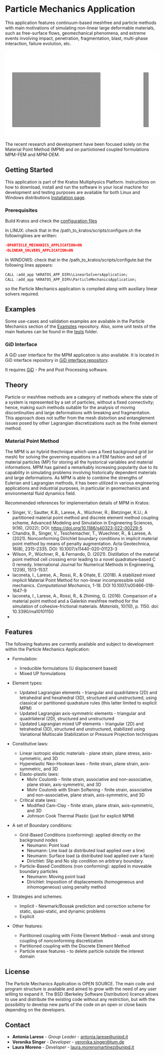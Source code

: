# Particle Mechanics Application

This application features continuum-based meshfree and particle methods with main motivations of simulating non-linear large deformable materials, such as free-surface flows, geomechanical phenomena, and extreme events involving impact, penetration, fragmentation, blast, multi-phase interaction, failure evolution, etc.

<p align="center">
  <img src="https://github.com/KratosMultiphysics/Documentation/blob/master/Readme_files/ParticleMechanicsApplication.gif" width="618" height="280"/>
</p>


The recent research and development have been focused solely on the Material Point Method (MPM) and on partiotioned coupled formulations MPM-FEM and MPM-DEM.

## Getting Started

This application is part of the Kratos Multiphysics Platform. Instructions on how to download, install and run the software in your local machine for development and testing purposes are available for both Linux and Windows distributions [Installation page](https://github.com/KratosMultiphysics/Kratos/blob/master/INSTALL.md).

### Prerequisites

Build Kratos and check the [configuration files](https://github.com/KratosMultiphysics/Kratos/blob/master/INSTALL.md#configuration-scripts-examples)


In LINUX: check that in the /path_to_kratos/scripts/configure.sh the followinglines are written:

``` cmake
-DPARTICLE_MECHANICS_APPLICATION=ON
-DLINEAR_SOLVERS_APPLICATION=ON
```

In WINDOWS: check that in the /path_to_kratos/scripts/configute.bat the following lines appears: 

```set KRATOS_APPLICATIONS=
CALL :add_app %KRATOS_APP_DIR%\LinearSolversApplication;
CALL :add_app %KRATOS_APP_DIR%\ParticleMechanicsApplication;
```

so the Particle Mechanics application is compiled along with auxiliary linear solvers required.

## Examples
Some use-cases and validation examples are available in the Particle Mechanics section of the [Examples](https://kratosmultiphysics.github.io/Examples/) repository. Also, some unit tests of the main features can be found in the [tests](https://github.com/KratosMultiphysics/Kratos/tree/master/applications/ParticleMechanicsApplication/tests) folder.

### GiD Interface
A GiD user interface for the MPM application is also available. It is located in GiD interface repository in [GiD interface repository](https://github.com/KratosMultiphysics/GiDInterface/tree/master/).

It requires [GiD](https://www.gidhome.com/) - Pre and Post Processing software.

## Theory

Particle or meshfree methods are a category of methods where the state of a system is represented by a set of particles, without a fixed connectivity; hence, making such methods suitable for the analysis of moving discontinuities and large deformations with breaking and fragmentation. This approach does not suffer from the mesh distortion and entanglement issues posed by other Lagrangian discretizations such as the finite element method.

### Material Point Method

The MPM is an hybrid thechnique which uses a fixed background grid (or mesh) for solving the governing equations in a FEM fashion and  set of material particles (MP) for storing all the hystorical variables and material informations. MPM has gained a remarkably increasing popularity due to its capability in simulating  problems involving historically dependent materials and large deformations. As MPM is able to combine the strengths of Eulerian and Lagrangian methods, it has been utilized in various engineering applications and industrial purposes, in particular in geomechanics and environmental fluid dynamics field. 

Recommended references for implementation details of MPM in Kratos:
- Singer, V.; Sautter, K.B., Larese, A., Wüchner, R.; Bletzinger, K.U.; A partitioned material point method and discrete element method coupling scheme, Advanced Modeling and Simulation in Engineering Sciences, 9(16), (2022); DOI: https://doi.org/10.1186/s40323-022-00229-5
- Chandra, B., Singer, V., Teschemacher, T., Wuechner, R., & Larese, A. (2021). Nonconforming Dirichlet boundary conditions in implicit material point method by means of penalty augmentation. Acta Geotechnica, 16(8), 2315-2335. DOI: 10.1007/s11440-020-01123-3
- Wilson, P., Wüchner, R., & Fernando, D. (2021). Distillation of the material point method cell crossing error leading to a novel quadrature‐based C 0 remedy. International Journal for Numerical Methods in Engineering, 122(6), 1513-1537.
- Iaconeta, I., Larese, A., Rossi, R., & Oñate, E. (2018). A stabilized mixed implicit Material Point Method for non-linear incompressible solid mechanics. *Computational Mechanics*, 1-18. DOI 10.1007/s00466-018-1647-9
- Iaconeta, I., Larese, A., Rossi, R., & Zhiming, G. (2016). Comparison of a material point method and a Galerkin meshfree method for the simulation of cohesive-frictional materials. *Materials*, 10(10), p. 1150. doi: 10.3390/ma10101150
- 
## Features

The following features are currently available and subject to development within the Particle Mechanics Application:
- Formulation:
  * Irreducible formulations (U displacement based)
  * Mixed UP formulations

- Element types:
    * Updated Lagrangian elements - triangular and quadrilatera (2D) and tetrahedral and hexahedral (3D), structured and unstructured, using classical or partitioned quadrature rules (this latter limited to explicit MPM)
    * Updated Lagrangian axis-symmetric elements - triangular and quadrilateral (2D), structured and unstructured
    * Updated Lagrangian mixed UP elements - triangular (2D) and tetrahedral (3D), structured and unstructured, stabilized using  Variational Multiscale Stabilization or Pressure Projection techniques

- Constitutive laws:
    * Linear isotropic elastic materials - plane strain, plane stress, axis-symmetric, and 3D
    * Hyperelastic Neo-Hookean laws - finite strain, plane strain, axis-symmetric, and 3D
    * Elasto-plastic laws:
        * Mohr Coulomb - finite strain, associative and non-associative, plane strain, axis-symmetric, and 3D
        * Mohr Coulomb with Strain Softening - finite strain, associative and non-associative, plane strain, axis-symmetric, and 3D
    * Critical state laws:
        * Modified Cam-Clay - finite strain, plane strain, axis-symmetric, and 3D
        * Johnson Cook Thermal Plastic (just for explicit MPM)

- A set of Boundary conditions:
    * Grid-Based Conditions (conforming): applied directly on the background nodes
        * Neumann: Point load
        * Neumann: Line load (a distributed load applied over a line)
        * Neumann: Surface load (a distributed load applied over a face)
        * Dirichlet: Slip and No slip condition on arbitrary boundary.
    * Particle-Based Conditions (non conforming): applied in moveable boundary particles
        * Neumann: Moving point load
        * Dirichlet: Imposition of displacements (homogeneous and inhomogeneous) using penalty method
        
- Strategies and schemes:
    * Implicit - Newmark/Bossak prediction and correction scheme for static, quasi-static, and dynamic problems
    * Explicit

- Other features:
    * Partitioned coupling with Finite Element Method - weak and strong coupling of nonconforming discretization
    * Partitioned coupling with the Discrete Element Method
    * Particle erase features - to delete particle outside the interest domain

## License

The Particle Mechanics Application is OPEN SOURCE. The main code and program structure is available and aimed to grow with the need of any user willing to expand it. The BSD (Berkeley Software Distribution) licence allows to use and distribute the existing code without any restriction, but with the possibility to develop new parts of the code on an open or close basis depending on the developers.

## Contact

* **Antonia Larese** - *Group Leader* - [antonia.larese@unipd.it](mailto:antonia.larese@unipd.it)
* **Veronika Singer** - *Developer* - [veronika.singer@tum.de](mailto:veronika.singer@tum.de)
* **Laura Moreno** - *Developer* - [laura.morenomartinez@unipd.it](mailto:laura.morenomartinez@unipd.it)
